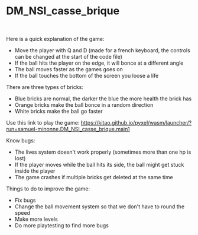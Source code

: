 # DM_NSI_casse_brique
</br>

Here is a quick explanation of the game:
- Move the player with Q and D (made for a french keyboard, the controls can be changed at the start of the code file)
- If the ball hits the player on the edge, it will bonce at a different angle
- The ball moves faster as the games goes on
- If the ball touches the bottom of the screen you loose a life

There are three types of bricks:
- Blue bricks are normal, the darker the blue the more health the brick has
- Orange bricks make the ball bonce in a random direction
- White bricks make the ball go faster

Use this link to play the game: https://kitao.github.io/pyxel/wasm/launcher/?run=samuel-minonne.DM_NSI_casse_brique.main1

Know bugs:
- The lives system doesn't work properly (sometimes more than one hp is lost)
- If the player moves while the ball hits its side, the ball might get stuck inside the player
- The game crashes if multiple bricks get deleted at the same time

Things to do to improve the game:
- Fix bugs
- Change the ball movement system so that we don't have to round the speed
- Make more levels
- Do more playtesting to find more bugs
</br>
